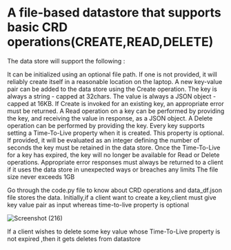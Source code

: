 # A file-based datastore that supports basic CRD operations(CREATE,READ,DELETE)

The data store will support the following :

It can be initialized using an optional file path. If one is not provided, it will reliably create itself in a reasonable location on the laptop.
A new key-value pair can be added to the data store using the Create operation. The key is always a string - capped at 32chars. The value is always a JSON object - capped at 16KB.
If Create is invoked for an existing key, an appropriate error must be returned.
A Read operation on a key can be performed by providing the key, and receiving the value in response, as a JSON object.
A Delete operation can be performed by providing the key.
Every key supports setting a Time-To-Live property when it is created. This property is optional. If provided, it will be evaluated as an integer defining the number of seconds the key must be retained in the data store. Once the Time-To-Live for a key has expired, the key will no longer be available for Read or Delete operations.
Appropriate error responses must always be returned to a client if it uses the data store in unexpected ways or breaches any limits
The file size never exceeds 1GB

Go through the code.py file to know about CRD operations and data_df.json file stores the data.
Initially,if a client want to create a key,client must give key value pair as input whereas time-to-live property is optional

![Screenshot (216)](https://user-images.githubusercontent.com/58383104/103439215-fb341d00-4c60-11eb-9846-1e4b85ca1eba.png)

If a client wishes to delete some key value whose Time-To-Live property is not expired ,then it gets deletes from datastore
